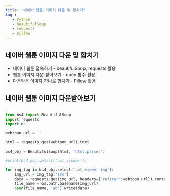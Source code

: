 ```yaml
---
title: "네이버 웹툰 이미지 다운 및 합치기"
tag : 
   - Python 
   - beautifulSoup
   - requests
   - pillow
---
```


## 네이버 웹툰 이미지 다운 및 합치기
 * 네이버 웹툰 접속하기 - beautifulSoup, requests 활용
 * 웹툰 이미지 다운 받아보기 - open 함수 활용
 * 다운받은 이미지 하나로 합치기 - Pillow 활용
 
 
## 네이버 웹툰 이미지 다운받아보기
```python

from bs4 import BeautifulSoup
import requests
import os

webtoon_url = ''

html = requests.get(webtoon_url).text

bs4_obj = BeautifulSoup(html, 'html.parser')

#print(bs4_obj.select('.wt_viewer'))

for img_tag in bs4_obj.select('.wt_viewer img'):
    img_url = img_tag['src']
    data = requests.get(img_url, headers={'referer':webtoon_url}).content
    file_name = os.path.basename(img_url)
    open(file_name, 'wb').write(data)
```
